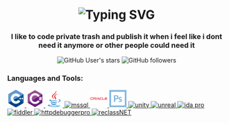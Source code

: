 <h1 align="center"><a><img src="https://readme-typing-svg.herokuapp.com?font=DotGothic16&size=30&color=B3B3B3&center=true&vCenter=true&width=435&lines=%E3%80%A9+Hi%2C+im+Saya+%E3%80%A9;%E3%80%A9+Your+Opinion%3F+%E3%80%A9;%E3%80%A9+I+dont+care.+%E3%80%A9" alt="Typing SVG" /></a></h1>
<h3 align="center">I like to code private trash and publish it when i feel like i dont need it anymore or other people could need it</h3>
<p align="left">
</p>
<p align="center"> <img alt="GitHub User's stars" src="https://img.shields.io/github/stars/saya-de?color=purple&label=Stars&style=for-the-badge"> <img alt="GitHub followers" src="https://img.shields.io/github/followers/saya-de?color=purple&style=for-the-badge">
  

<h3 align="left">Languages and Tools:</h3>
<p align="left"> <a href="https://www.w3schools.com/cpp/" target="_blank" rel="noreferrer"> <img src="https://raw.githubusercontent.com/devicons/devicon/master/icons/cplusplus/cplusplus-original.svg" alt="cplusplus" width="40" height="40"/> </a> <a href="https://www.w3schools.com/cs/" target="_blank" rel="noreferrer"> <img src="https://raw.githubusercontent.com/devicons/devicon/master/icons/csharp/csharp-original.svg" alt="csharp" width="40" height="40"/> </a> <a href="https://www.java.com" target="_blank" rel="noreferrer"> <img src="https://raw.githubusercontent.com/devicons/devicon/master/icons/java/java-original.svg" alt="java" width="40" height="40"/> </a> <a href="https://www.microsoft.com/en-us/sql-server" target="_blank" rel="noreferrer"> <img src="https://www.svgrepo.com/show/303229/microsoft-sql-server-logo.svg" alt="mssql" width="40" height="40"/> </a> <a href="https://www.oracle.com/" target="_blank" rel="noreferrer"> <img src="https://raw.githubusercontent.com/devicons/devicon/master/icons/oracle/oracle-original.svg" alt="oracle" width="40" height="40"/> </a> <a href="https://www.photoshop.com/en" target="_blank" rel="noreferrer"> <img src="https://raw.githubusercontent.com/devicons/devicon/master/icons/photoshop/photoshop-line.svg" alt="photoshop" width="40" height="40"/> </a> <a href="https://unity.com/" target="_blank" rel="noreferrer"> <img src="https://www.vectorlogo.zone/logos/unity3d/unity3d-icon.svg" alt="unity" width="40" height="40"/> </a> <a href="https://unrealengine.com/" target="_blank" rel="noreferrer"> <img src="https://raw.githubusercontent.com/kenangundogan/fontisto/036b7eca71aab1bef8e6a0518f7329f13ed62f6b/icons/svg/brand/unreal-engine.svg" alt="unreal" width="40" height="40"/> </a> <a href="https://hex-rays.com/ida-pro/" target="_blank" rel="noreferrer"> <img src="https://static.wixstatic.com/media/6a4a49_76094687779646fcb48f8863e9119f47~mv2.png/v1/fit/w_170%2Ch_209%2Cal_c/file.png" alt="ida pro" width="35" height="40"/> </a> <a href="https://www.telerik.com/fiddler" target="_blank" rel="noreferrer"> <img src="https://img.netzwelt.de/picture/original/2020/10/fiddler-logo-287683.png" alt="fiddler" width="40" height="40"/> </a> <a href="https://www.httpdebugger.com" target="_blank" rel="noreferrer"> <img src="https://www.httpdebugger.com/content/n/images/logo-dark.png" alt="httpdebuggerpro" width="120" height="40"/> </a> <a href="https://github.com/ReClassNET/ReClass.NET" target="_blank" rel="noreferrer"> <img src="https://avatars.githubusercontent.com/u/36203059?s=280&v=4" alt="reclassNET" width="40" height="40"/> </a> </p> </p>



